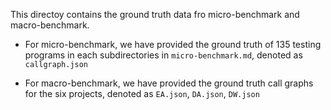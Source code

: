 This directoy contains the ground truth data fro micro-benchmark and macro-benchmark.

* For micro-benchmark, we have provided the ground truth of 135 testing programs in each subdirectories in `micro-benchmark.md`, denoted as `callgraph.json`

* For macro-benchmark, we have provided the ground truth call graphs for the six projects,  denoted as `EA.json`, `DA.json`, `DW.json`

  

